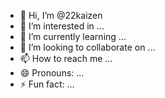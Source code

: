 - 👋 Hi, I’m @22kaizen
- 👀 I’m interested in ...
- 🌱 I’m currently learning ...
- 💞️ I’m looking to collaborate on ...
- 📫 How to reach me ...
- 😄 Pronouns: ...
- ⚡ Fun fact: ...

<!---
22kaizen/22kaizen is a ✨ special ✨ repository because its `README.md` (this file) appears on your GitHub profile.
You can click the Preview link to take a look at your changes.
--->
